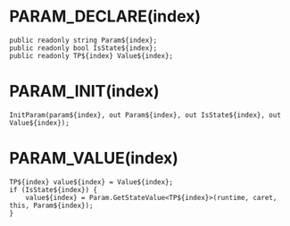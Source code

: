 # PARAM_DECLARE(index) #
```
public readonly string Param${index};
public readonly bool IsState${index};
public readonly TP${index} Value${index};
```

# PARAM_INIT(index) #
```
InitParam(param${index}, out Param${index}, out IsState${index}, out Value${index});
```

# PARAM_VALUE(index) #
```
TP${index} value${index} = Value${index};
if (IsState${index}) {
    value${index} = Param.GetStateValue<TP${index}>(runtime, caret, this, Param${index});
}
```
